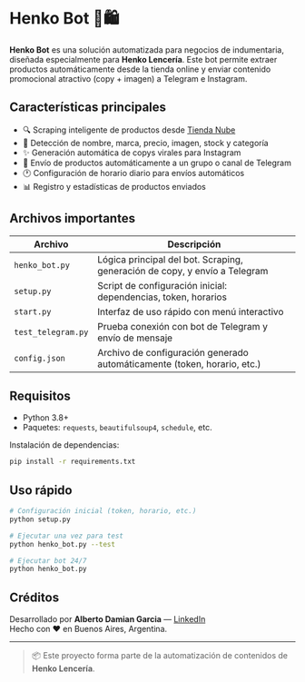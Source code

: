 # Henko Bot 🤖🛍️

**Henko Bot** es una solución automatizada para negocios de indumentaria, diseñada especialmente para **Henko Lencería**. Este bot permite extraer productos automáticamente desde la tienda online y enviar contenido promocional atractivo (copy + imagen) a Telegram e Instagram.

## Características principales

- 🔍 Scraping inteligente de productos desde [Tienda Nube](https://henkolenceria.mitiendanube.com/)
- 🛒 Detección de nombre, marca, precio, imagen, stock y categoría
- ✨ Generación automática de copys virales para Instagram
- 📩 Envío de productos automáticamente a un grupo o canal de Telegram
- 🕐 Configuración de horario diario para envíos automáticos
- 📊 Registro y estadísticas de productos enviados

## Archivos importantes

| Archivo | Descripción |
|--------|-------------|
| `henko_bot.py` | Lógica principal del bot. Scraping, generación de copy, y envío a Telegram |
| `setup.py` | Script de configuración inicial: dependencias, token, horarios |
| `start.py` | Interfaz de uso rápido con menú interactivo |
| `test_telegram.py` | Prueba conexión con bot de Telegram y envío de mensaje |
| `config.json` | Archivo de configuración generado automáticamente (token, horario, etc.) |

## Requisitos

- Python 3.8+
- Paquetes: `requests`, `beautifulsoup4`, `schedule`, etc.

Instalación de dependencias:
```bash
pip install -r requirements.txt
```

## Uso rápido

```bash
# Configuración inicial (token, horario, etc.)
python setup.py

# Ejecutar una vez para test
python henko_bot.py --test

# Ejecutar bot 24/7
python henko_bot.py
```

## Créditos

Desarrollado por **Alberto Damian Garcia** — [LinkedIn](https://www.linkedin.com/in/alberto-damian-garcia-603a20220/)  
Hecho con ❤️ en Buenos Aires, Argentina.

---

> 📦 Este proyecto forma parte de la automatización de contenidos de **Henko Lencería**.